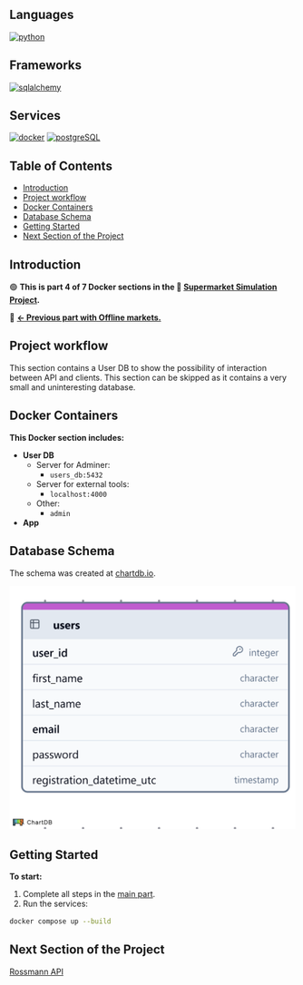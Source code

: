 <!-- omit in toc -->
## Languages
[![python](https://img.shields.io/badge/python-3.11-d6123c?color=white&labelColor=d6123c&logo=python&logoColor=white)](https://www.python.org/)

<!-- omit in toc -->
## Frameworks
[![sqlalchemy](https://img.shields.io/badge/sqlalchemy-2.0.41-d6123c?color=white&labelColor=d6123c&logo=sqlalchemy&logoColor=white)](https://www.sqlalchemy.org/)

<!-- omit in toc -->
## Services
[![docker](https://img.shields.io/badge/docker-d6123c?style=for-the-badge&logo=docker&logoColor=white)](https://www.docker.com/)
[![postgreSQL](https://img.shields.io/badge/postgresql-d6123c?style=for-the-badge&logo=postgresql&logoColor=white)](https://www.postgresql.org/)

<!-- omit in toc -->
## Table of Contents
- [Introduction](#introduction)
- [Project workflow](#project-workflow)
- [Docker Containers](#docker-containers)
- [Database Schema](#database-schema)
- [Getting Started](#getting-started)
- [Next Section of the Project](#next-section-of-the-project)

## Introduction
🟢 **This is part 4 of 7 Docker sections in the 🔴 [Supermarket Simulation Project](https://github.com/SerhiiDolhopolov/rossmann_services).**

🔵 [**<- Previous part with Offline markets.**](https://github.com/SerhiiDolhopolov/rossmann_offline_markets)

## Project workflow
This section contains a User DB to show the possibility of interaction between API and clients. This section can be skipped as it contains a very small and uninteresting database.

## Docker Containers
**This Docker section includes:**
  - **User DB**
    - Server for Adminer:
      - `users_db:5432`
    - Server for external tools:
      - `localhost:4000`
    - Other:
      - `admin`
  - **App**

## Database Schema
The schema was created at [chartdb.io](https://chartdb.io/).

![Users DB Schema](images/users_db.png)

## Getting Started
**To start:**
1. Complete all steps in the [main part](https://github.com/SerhiiDolhopolov/rossmann_services).
2. Run the services:
```bash
docker compose up --build
```

## Next Section of the Project

[Rossmann API](https://github.com/SerhiiDolhopolov/rossmann_api)